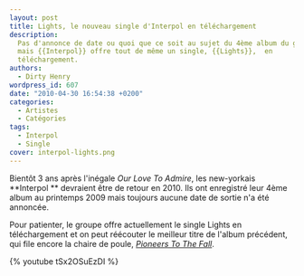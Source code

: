 ```yaml
---
layout: post
title: Lights, le nouveau single d'Interpol en téléchargement
description:
  Pas d'annonce de date ou quoi que ce soit au sujet du 4ème album du groupe,
  mais {{Interpol}} offre tout de même un single, {{Lights}},  en
  téléchargement.
authors:
  - Dirty Henry
wordpress_id: 607
date: "2010-04-30 16:54:38 +0200"
categories:
  - Artistes
  - Catégories
tags:
  - Interpol
  - Single
cover: interpol-lights.png
---
```


Bientôt 3 ans après l'inégale _Our Love To Admire_, les new-yorkais **Interpol
** devraient être de retour en 2010. Ils ont enregistré leur 4ème album au
printemps 2009 mais toujours aucune date de sortie n'a été annoncée.

Pour patienter, le groupe offre actuellement le single Lights en téléchargement
et on peut réécouter le meilleur titre de l'album précédent, qui file encore la
chaire de poule, [_Pioneers To The Fall_][1].

{% youtube tSx2OSuEzDI %}

[1]:
  https://open.spotify.com/track/1n5knrhh6RZ70VbUnBPGJ7?si=c4jt9dKPRy-kTH6tXmBm0g
